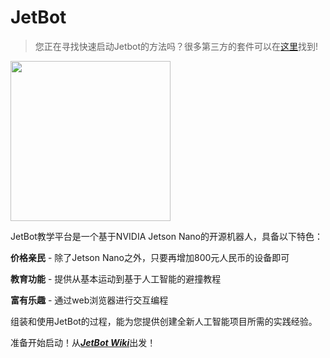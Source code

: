 # JetBot

<!--[<img src="https://img.shields.io/discord/553852754058280961.svg">](https://discord.gg/Ady6NtF) -->

> 您正在寻找快速启动Jetbot的方法吗？很多第三方的套件可以在[这里](../../wiki/第三方套件)找到!

<img src="https://github.com/NVIDIA-AI-IOT/jetbot/wiki/images/jetson-jetbot-illustration_1600x1260.png" height="256">

JetBot教学平台是一个基于NVIDIA Jetson Nano的开源机器人，具备以下特色：

**价格亲民** - 除了Jetson Nano之外，只要再增加800元人民币的设备即可

**教育功能** - 提供从基本运动到基于人工智能的避撞教程

**富有乐趣** - 通过web浏览器进行交互编程

组装和使用JetBot的过程，能为您提供创建全新人工智能项目所需的实践经验。

准备开始启动！从[***JetBot Wiki***](https://github.com/whoseai/jetbot-cn/wiki)出发！
